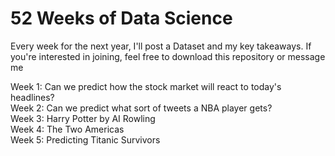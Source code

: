 # 52 Weeks of Data Science

Every week for the next year, I'll post a Dataset and my key takeaways. If you're interested in joining, feel free to download this repository or message me

Week 1: Can we predict how the stock market will react to today's headlines?
<br>
Week 2: Can we predict what sort of tweets a NBA player gets?
<br>
Week 3: Harry Potter by AI Rowling
<br>
Week 4: The Two Americas
<br>
Week 5: Predicting Titanic Survivors
<br>

